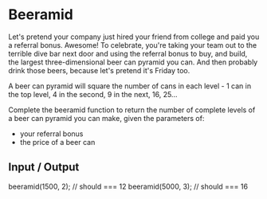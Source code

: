 # Beeramid

Let's pretend your company just hired your friend from college and paid you a referral bonus. Awesome! To celebrate, you're taking your team out to the terrible dive bar next door and using the referral bonus to buy, and build, the largest three-dimensional beer can pyramid you can. And then probably drink those beers, because let's pretend it's Friday too.

A beer can pyramid will square the number of cans in each level - 1 can in the top level, 4 in the second, 9 in the next, 16, 25...

Complete the beeramid function to return the number of complete levels of a beer can pyramid you can make, given the parameters of:

- your referral bonus
- the price of a beer can


## Input / Output

beeramid(1500, 2); // should === 12
beeramid(5000, 3); // should === 16
